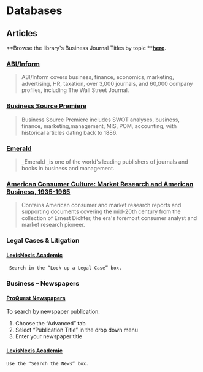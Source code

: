 # Databases

## Articles

**Browse the library's Business Journal Titles by topic **[**here**](http:/te9lr6gh8n.search.serialssolutions.com/?V=1.0&L=TE9LR6GH8N&S=SC&C=BU).

### [ABI/Inform](http:/summit.csuci.edu:2048/login?url=http://proquest.umi.com/pqdweb?RQT=306&TS=1058457987&DBId=3#sform)

> ABI/Inform covers business, finance, economics, marketing, advertising, HR, taxation, over 3,000 journals, and 60,000 company profiles, including The Wall Street Journal.

### [Business Source Premiere](http:/summit.csuci.edu:2048/login?url=http://search.ebscohost.com/login.asp?profile=web&defaultdb=buh)

> Business Source Premiere includes SWOT analyses, business, finance, marketing,management, MIS, POM, accounting, with historical articles dating back to 1886.

### [Emerald](http:/summit.csuci.edu:2048/login?url=http://www.emeraldinsight.com/)

> _Emerald _is one of the world's leading publishers of journals and books in business and management.

### [American Consumer Culture: Market Research and American Business, 1935-1965](http:/summit.csuci.edu:2048/login?url=http://www.consumerculture.amdigital.co.uk)

> Contains American consumer and market research reports and supporting documents covering the mid-20th century from the collection of Ernest Dichter, the era's foremost consumer analyst and market research pioneer.

### Legal Cases & Litigation

#### [LexisNexis Academic](http:/summit.csuci.edu:2048/login?url=http://www.lexisnexis.com/us/lnacademic)

` Search in the “Look up a Legal Case” box.`

### Business – Newspapers

#### [ProQuest Newspapers](http:/summit.csuci.edu:2048/login?url=http://search.proquest.com/newsstand?accountid=7284)

To search by newspaper publication:

1. Choose the “Advanced” tab
2. Select “Publication Title” in the drop down menu
3. Enter your newspaper title

#### [LexisNexis Academic](http:/summit.csuci.edu:2048/login?url=http://www.lexisnexis.com/us/lnacademic)

`Use the “Search the News” box.`


